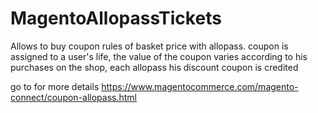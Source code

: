 # MagentoAllopassTickets
Allows to buy coupon rules of basket price with allopass. coupon is assigned to a user's life, the value of the coupon varies according to his purchases on the shop, each allopass his discount coupon is credited

go to for more details
https://www.magentocommerce.com/magento-connect/coupon-allopass.html
